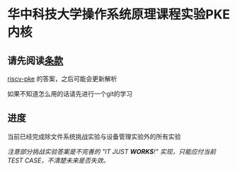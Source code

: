 # 华中科技大学操作系统**原理课程**实验PKE内核

## **请先阅读[条款](LICENSE)**

[riscv-pke](https://gitee.com/hustos/riscv-pke/) 的答案，之后可能会更新解析

如果不知道怎么用的话请先进行一个git的学习

## 进度
当前已经完成除文件系统挑战实验与设备管理实验外的所有实验

*注意部分挑战实验答案是不完善的 "IT JUST **WORKS**!" 实现，只能应付当前 TEST CASE，不清楚未来是否失效。*
